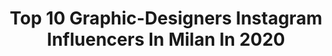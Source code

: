 ---
title: Top 10 Graphic-Designers Instagram Influencers In Milan In 2020
description: >-
  Find top graphic-designers Instagram influencers in Milan in 2020. Most popular hashtags: #graphicdesign #graphicdesigner #nature #italy.
platform: Instagram
hits: 27
text_top: See the best Instagram influencers on inBeat.
text_bottom: Our search engine aggregates 27 Instagram influencers like this in Milan, Italy for you to work with.
profiles:
  - username: "eenreeco"
    fullname: >-
      Enrico
    bio: >-
      Visual/Graphic Designer 📀 Milano My kid is @ricodallasss 93 'til infinity 👁️
    location: "Italy"
    followers: 2908
    engagement: 863
    commentsToLikes: 0.062463
    id: ck5zstkgsz5ur0i14o9cc12fv
    verified: false
    hashtags: ""
  - username: "elenasessa"
    fullname: >-
      엘레나 • FASHION • TRAVEL • INSPO
    bio: >-
      🍝 • More pasta, less drama 📚 • Graphic design in SantaGiuliaAcademy, Brescia 🎓 • Graphic designer from NABA, Milan 🎓 • Photo editor - @adobe certified
    location: "Italy"
    followers: 36093
    engagement: 267
    commentsToLikes: 0.019658
    id: ck8szj7u1onm60j78s0krfemc
    verified: false
    hashtags: "#etsy, #blog, #gems, #sheinofficial"
  - username: "onpackaging"
    fullname: >-
      On Packaging
    bio: >-
      curated by @erostorre based in Milan, Italy tutoring at @ied_milano
    location: "Italy"
    followers: 134386
    engagement: 223
    commentsToLikes: 0.009325
    id: ck14grnaf6ohv0i190ir1b9p5
    verified: false
    hashtags: "#graphic, #beerporn, #package, #beverage"
  - username: "ludovico.pincini"
    fullname: >-
      Ludovico Pincini
    bio: >-
      Creative director at @creative_bulls • Visual designer and stubborn perfectionist. Fighting everyday against ugliness. Milan 🇮🇹
    location: "Italy"
    followers: 107080
    engagement: 142
    commentsToLikes: 0.009314
    id: ck8t8unwelw400j78we56ajfa
    verified: false
    hashtags: "#logosai, #illustrator, #corporateidentity, #visualidentity"
  - username: "sarah_parmeggiani"
    fullname: >-
      Sarah Parmeggiani
    bio: >-
      🇮🇹🇬🇧 Architect & Graphic Designer | Journalist 📸 #model | #fitness | #fashion | #design Owner @e20_events_designer
    location: "Italy"
    followers: 48722
    engagement: 206
    commentsToLikes: 0.187296
    id: ck6u6mcd4gfrm0j715e0q2t7z
    verified: false
    hashtags: "#modellife, #concorso, #fitnessmodel, #igersrimini"
  - username: "jay_t_world"
    fullname: >-
      Jay T
    bio: >-
      Graphic Designer/Content creator Play with everything DM or jay.t.world88@gmail.com 📍Milano (from Sicily)
    location: "Italy"
    followers: 9644
    engagement: 512
    commentsToLikes: 0.009450
    id: ck0vv2jicn8uz0i19jrvefsda
    verified: false
    hashtags: "#weed, #coronavirus, #wax, #typo"
  - username: "_mirko_speranza_"
    fullname: >-
      Mirko • CONTENT CREATOR • MUA
    bio: >-
      L’Aquila...PR/COLLABS Email:👇🏽 🇮🇹MAKE-UP LOVER / GRAPHIC DESIGNER SIDE BY SIDE NABLA👇🏽👇🏽 YOUTUBE
    location: "Italy"
    followers: 7498
    engagement: 476
    commentsToLikes: 0.253632
    id: ck8tc9c2yyqxy0j78lcnfi47b
    verified: false
    hashtags: "#makeupartist, #mulac, #benefitbrows, #youtube"
  - username: "luciobuselli"
    fullname: >-
      Lucio Buselli
    bio: >-
      Graphic designer | Photographer | Videomaker 📍Fabriano 🇮🇹 📽@themarchigiani 🎞
    location: "Italy"
    followers: 9259
    engagement: 283
    commentsToLikes: 0.017811
    id: ck14jy947mroj0i19xysa734l
    verified: false
    hashtags: "#motocross, #portraits, #portrait, #pursuitofportraits"
  - username: "marco_oggian"
    fullname: >-
      Marco Oggian
    bio: >-
      🇮🇹 Multidisciplinary Artist / Art Director Represented by @pocko Founder of @studioflaco
    location: "Italy"
    followers: 45203
    engagement: 685
    commentsToLikes: 0.014907
    id: ck55oovre8t3k0i11rm608r2h
    verified: false
    hashtags: "#tdkpeepshow, #postereveryday, #producer, #illustration"
  - username: "flavialauramanzoli"
    fullname: >-
      Flavia Laura Manzoli
    bio: >-
      🏃🏼‍♀️ Runner 🐶 Dogs lover 🎓 Bocconi University 📍 Milan, Italy 💌 fiaba93@hotmail.it
    location: "Italy"
    followers: 17990
    engagement: 364
    commentsToLikes: 0.115219
    id: ck135occu2ew60i19irooo0rj
    verified: false
    hashtags: "#workout, #motivation, #instagood, #sunrise"
---
